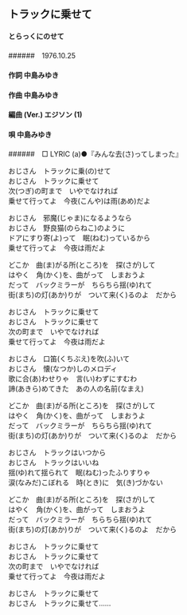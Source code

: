 ## トラックに乗せて
#### とらっくにのせて
######　1976.10.25


#### 作詞        中島みゆき
#### 作曲        中島みゆき
#### 編曲 (Ver.) エジソン (1)
#### 唄          中島みゆき
######　□ LYRIC (a)●『みんな去(さ)ってしまった』


おじさん　トラックに乗(の)せて  
おじさん　トラックに乗せて  
次(つぎ)の町まで　いやでなければ  
乗せて行ってよ　今夜(こんや)は雨(あめ)だよ  

おじさん　邪魔(じゃま)になるようなら  
おじさん　野良猫(のらねこ)のように  
ドアにすり寄(よ)って　眠(ねむ)っているから  
乗せて行ってよ　今夜は雨だよ  

どこか　曲(ま)がる所(ところ)を　探(さが)して  
はやく　角(かく)を、曲がって　しまおうよ  
だって　バックミラーが　ちらちら揺(ゆ)れて  
街(まち)の灯(あか)りが　ついて来(く)るのよ　だから  

おじさん　トラックに乗せて  
おじさん　トラックに乗せて  
次の町まで　いやでなければ  
乗せて行ってよ　今夜は雨だよ  



おじさん　口笛(くちぶえ)を吹(ふ)いて  
おじさん　懐(なつか)しのメロディ  
歌に合(あ)わせりゃ　言(い)わずにすむわ  
諦(あきら)めてきた　あの人の名前(なまえ)  

どこか　曲(ま)がる所(ところ)を　探(さが)して  
はやく　角(かく)を、曲がって　しまおうよ  
だって　バックミラーが　ちらちら揺(ゆ)れて  
街(まち)の灯(あか)りが　ついて来(く)るのよ　だから  

おじさん　トラックはいつから  
おじさん　トラックはいいね  
揺(ゆ)れて揺られて　眠(ねむ)ったふりすりゃ  
涙(なみだ)こぼれる　時(とき)に　気(き)づかない  

どこか　曲(ま)がる所(ところ)を　探(さが)して  
はやく　角(かく)を、曲がって　しまおうよ  
だって　バックミラーが　ちらちら揺(ゆ)れて  
街(まち)の灯(あか)りが　ついて来(く)るのよ　だから  

おじさん　トラックに乗せて  
おじさん　トラックに乗せて  
次の町まで　いやでなければ  
乗せて行ってよ　今夜は雨だよ  

おじさん　トラックに乗せて  
おじさん　トラックに乗せて……  
